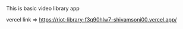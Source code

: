 This is basic video library app

vercel link => https://riot-library-f3q90hlw7-shivamsoni00.vercel.app/
